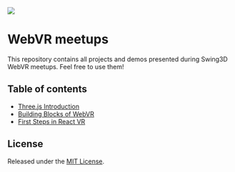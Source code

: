 ![](https://scontent.fwaw3-1.fna.fbcdn.net/v/t31.0-8/27912507_1863408477027309_1608940900029456721_o.jpg?oh=f3e4714185fdaf5402c9980719f024f8&oe=5B141D69)

# WebVR meetups

This repository contains all projects and demos presented during Swing3D WebVR meetups. Feel free to use them!

## Table of contents
- [Three.js Introduction](https://github.com/SwingDev/webvr-meetups/tree/master/01-threejs-intro)
- [Building Blocks of WebVR](https://github.com/SwingDev/webvr-meetups/tree/master/02-webvr-intro)
- [First Steps in React VR](https://github.com/SwingDev/webvr-meetups/tree/master/03-reactvr-video-player)

## License
Released under the [MIT License](https://github.com/SwingDev/webvr-meetups/blob/master/LICENSE).
